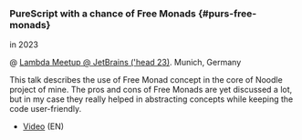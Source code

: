 ### PureScript with a chance of Free Monads {#purs-free-monads}

in 2023

@ [Lambda Meetup @ JetBrains ('head 23)](https://www.meetup.com/munich-lambda/events/289723656/?eventOrigin=group_past_events). Munich, Germany

This talk describes the use of Free Monad concept in the core of Noodle project of mine. The pros and cons of Free Monads are yet discussed a lot, but in my case they really helped in abstracting concepts while keeping the code user-friendly.

- [Video](https://www.youtube.com/watch?v=oSZMB9f6v4c)  (EN)
